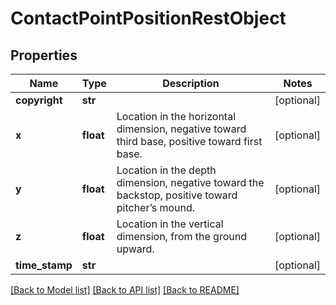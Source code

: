 # ContactPointPositionRestObject

## Properties
Name | Type | Description | Notes
------------ | ------------- | ------------- | -------------
**copyright** | **str** |  | [optional] 
**x** | **float** | Location in the horizontal dimension, negative toward third base, positive toward first base. | [optional] 
**y** | **float** | Location in the depth dimension, negative toward the backstop, positive toward pitcher’s mound. | [optional] 
**z** | **float** | Location in the vertical dimension, from the ground upward. | [optional] 
**time_stamp** | **str** |  | [optional] 

[[Back to Model list]](../README.md#documentation-for-models) [[Back to API list]](../README.md#documentation-for-api-endpoints) [[Back to README]](../README.md)

